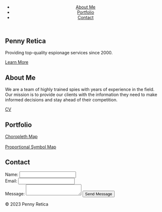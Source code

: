 
<html>
  <head>
    <title>Penny Retica</title>
    <link rel="stylesheet" href="style.css">
  </head>
  <body>
    <header>
      <nav>
        <ul>
          <li><a href="#about-me">About Me</a></li>
          <li><a href="#portfolio">Portfolio</a></li>
          <li><a href="#contact">Contact</a></li>
        </ul>
      </nav>
    </header>
    <main>
      <section class="hero">
        <h1>Penny Retica</h1>
        <p>Providing top-quality espionage services since 2000.</p>
        <a href="#about-me" class="button">Learn More</a>
      </section>
      <section class="about me">
        <h2>About Me</h2>
        <p>We are a team of highly trained spies with years of experience in the field. Our mission is to provide our clients with the information they need to make informed decisions and stay ahead of their competition. </p>
        <a href="https://pbretica.github.io/Retica_2023CV.pdf" class="button2">CV</a>
      </section>
      <section class="portfolio">
        <h2>Portfolio</h2>
        <a href="https://pbretica.github.io/choropleth/" class="button2">Choropleth Map</a> <br> <br>
        <a href="https://pbretica.github.io/worldcoviddeaths/" class="button2">Proportional Symbol Map</a>
      </section>
      <section class="contact">
        <h2>Contact</h2>
        <form action="#">
          <label for="name">Name:</label>
          <input type="text" id="name" name="name"> <br>
          <label for="email">Email:</label>
          <input type="email" id="email" name="email"> <br>
          <label for="message">Message:</label>
          <textarea id="message" name="message"></textarea>
          <button type="submit">Send Message</button>
        </form>
      </section>
    </main>
    <footer>
      <p>&copy; 2023 Penny Retica</p>
    </footer>
  </body>
</html>
